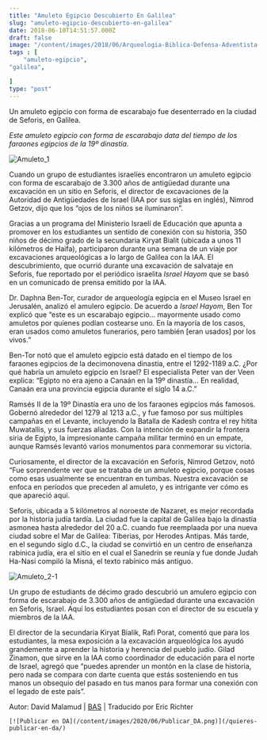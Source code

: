```yaml
---
title: "Amuleto Egipcio Descubierto En Galilea"
slug: "amuleto-egipcio-descubierto-en-galilea"
date: 2018-06-10T14:51:57.000Z
draft: false
image: "/content/images/2018/06/Arqueologia-Biblica-Defensa-Adventista-18.png"
tags : [
    "amuleto-egipcio",
"galilea",

]
type: "post"
---
```


   Un amuleto egipcio con forma de escarabajo fue desenterrado en la ciudad de Seforis, en Galilea.

 *Este amuleto egipcio con forma de escarabajo data del tiempo de los faraones egipcios de la 19º dinastía.*

 ![Amuleto_1](/content/images/2018/06/Amuleto_1.png)

 Cuando un grupo de estudiantes israelíes encontraron un amuleto egipcio con forma de escarabajo de 3.300 años de antigüedad durante una excavación en un sitio en Seforis, el director de excavaciones de la Autoridad de Antigüedades de Israel (IAA por sus siglas en inglés), Nimrod Getzov, dijo que los “ojos de los niños se iluminaron”.

 Gracias a un programa del Ministerio Israelí de Educación que apunta a promover en los estudiantes un sentido de conexión con su historia, 350 niños de décimo grado de la secundaria Kiryat Bialit (ubicada a unos 11 kilómetros de Haifa), participaron durante una semana de un viaje por excavaciones arqueológicas a lo largo de Galilea con la IAA. El descubrimiento, que ocurrió durante una excavación de salvataje en Seforis, fue reportado por el periódico israelita *Israel Hayom* que se basó en un comunicado de prensa emitido por la IAA.

 Dr. Daphna Ben-Tor, curador de arqueología egipcia en el Museo Israel en Jerusalén, analizó el amulero egipcio. De acuerdo a *Israel Hayom*, Ben Tor explicó que “este es un escarabajo egipcio… mayormente usado como amuletos por quienes podían costearse uno. En la mayoría de los casos, eran usados como amuletos funerarios, pero también [eran usados] por los vivos.”

 Ben-Tor notó que el amuleto egipcio está datado en el tiempo de los faraones egipcios de la decimonovena dinastía, entre el 1292-1189 a.C. ¿Por qué habría un amuleto egipcio en Israel? El especialista Peter van der Veen explica: “Egipto no era ajeno a Canaán en la 19º dinastía… En realidad, Canaán era una provincia egipcia durante el siglo 14 a.C.”

 Ramsés II de la 19º Dinastía era uno de los faraones egipcios más famosos. Gobernó alrededor del 1279 al 1213 a.C., y fue famoso por sus múltiples campañas en el Levante, incluyendo la Batalla de Kadesh contra el rey hitita Muwatallis, y sus fuerzas aliadas. Con la intención de expandir la frontera siria de Egipto, la impresionante campaña militar terminó en un empate, aunque Ramsés levantó varios monumentos para conmemorar su victoria.

 Curiosamente, el director de la excavación en Seforis, Nimrod Getzov, notó “Fue sorprendente ver que se trataba de un amuleto egipcio, porque cosas como esas usualmente se encuentran en tumbas. Nuestra excavación se enfoca en períodos que preceden al amuleto, y es intrigante ver cómo es que apareció aquí.

 Seforis, ubicada a 5 kilómetros al noroeste de Nazaret, es mejor recordada por la historia judía tardía. La ciudad fue la capital de Galilea bajo la dinastía asmonea hasta alrededor del 20 a.C. cuando fue reemplaada por una nueva ciudad sobre el Mar de Galilea: Tiberias, por Herodes Antipas. Más tarde, en el segundo siglo d.C., la ciudad se convirtió en un centro de enseñanza rabínica judía, era el sitio en el cual el Sanedrín se reunía y fue donde Judah Ha-Nasi compiló la Misná, el texto rabínico más antiguo.

 ![Amuleto_2-1](/content/images/2018/06/Amuleto_2-1.png)

 Un grupo de estudiants de décimo grado descubrió un amulero egipcio con forma de escarabajo de 3.300 años de antigüedad durante una excavación en Seforis, Israel. Aquí los estudiantes posan con el director de su escuela y miembros de la IAA.

 El director de la secundaria Kiryat Bialik, Rafi Porat, comentó que para los estudiantes, la mesa exposición a la excavación arqueológica los ayudó grandemente a aprender la historia y herencia del pueblo judío. Gilad Zinamon, que sirve en la IAA como coordinador de educación para el norte de Israel, agregó que “puedes aprender un montón en la clase de historia, pero nada se compara con darte cuenta que estás sosteniendo en tus manos un obsequio del pasado en tus manos para formar una conexión con el legado de este país”.

 Autor: David Malamud | [BAS](http://www.biblicalarchaeology.org/daily/ancient-cultures/ancient-near-eastern-world/egyptian-scarab-amulet-sepphoris/) | Traducido por Eric Richter

    [![Publicar en DA](/content/images/2020/06/Publicar_DA.png)](/quieres-publicar-en-da/) 
